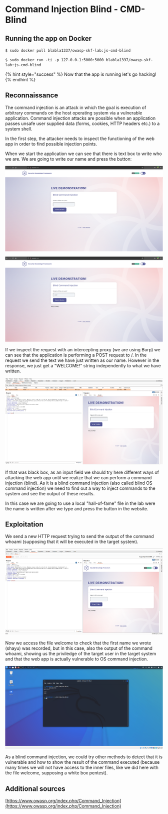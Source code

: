 # Command Injection Blind - CMD-Blind

## Running the app on Docker

```
$ sudo docker pull blabla1337/owasp-skf-lab:js-cmd-blind
```

```
$ sudo docker run -ti -p 127.0.0.1:5000:5000 blabla1337/owasp-skf-lab:js-cmd-blind
```

{% hint style="success" %}
Now that the app is running let's go hacking!
{% endhint %}

## Reconnaissance

The command injection is an attack in which the goal is execution of arbitrary commands on the host operating system via a vulnerable application. Command injection attacks are possible when an application passes unsafe user supplied data (forms, cookies, HTTP headers etc.) to a system shell.

In the first step, the attacker needs to inspect the functioning of the web app in order to find possible injection points.

When we start the application we can see that there is text box to write who we are. We are going to write our name and press the button:

![](https://raw.githubusercontent.com/blabla1337/skf-labs/master/.gitbook/assets/python/CMD-Blind/1.png)

![](https://raw.githubusercontent.com/blabla1337/skf-labs/master/.gitbook/assets/python/CMD-Blind/2.png)

If we inspect the request with an intercepting proxy (we are using Burp) we can see that the application is performing a POST request to /. In the request we send the text we have just written as our name. However in the response, we just get a "WELCOME!" string independently to what we have written.

![](https://raw.githubusercontent.com/blabla1337/skf-labs/master/.gitbook/assets/python/CMD-Blind/3.png)

If that was black box, as an input field we should try here different ways of attacking the web app until we realize that we can perform a command injection (blind). As it is a blind command injection (also called blind OS command injection) we need to find out a way to inject commands to the system and see the output of these results.

In this case we are going to use a local "hall-of-fame" file in the lab were the name is written after we type and press the button in the website.

## Exploitation

We send a new HTTP request trying to send the output of the command whoami (supposing that it will be executed in the target system).

![](https://raw.githubusercontent.com/blabla1337/skf-labs/master/.gitbook/assets/python/CMD-Blind/4.png)

Now we access the file welcome to check that the first name we wrote (shayu) was recorded, but in this case, also the output of the command whoami, showing us the priviledge of the target user in the target system and that the web app is actually vulnerable to OS command injection.

![](https://raw.githubusercontent.com/blabla1337/skf-labs/master/.gitbook/assets/python/CMD-Blind/5.png)

As a blind command injection, we could try other methods to detect that it is vulnerable and how to show the result of the command executed (because many times we will not have access to the inner files, like we did here with the file welcome, supposing a white box pentest).

## Additional sources

[https://www.owasp.org/index.php/Command_Injection](https://www.owasp.org/index.php/Command_Injection)
